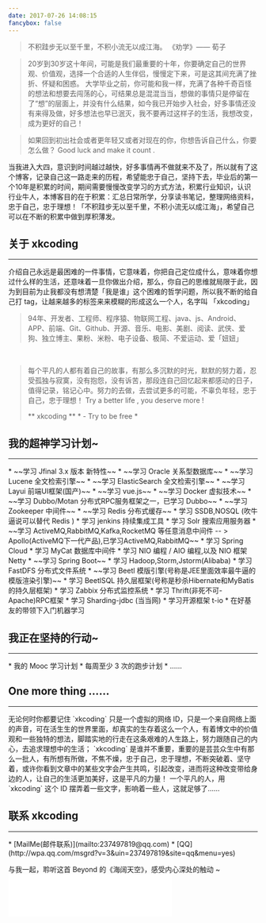 ```yaml
---
date: 2017-07-26 14:08:15
fancybox: false
---
```

<blockquote class="blockquote-center">不积跬步无以至千里，不积小流无以成江海。
《劝学》—— 荀子</blockquote>

> 20岁到30岁这十年间，可能是我们最重要的十年，你要确定自己的世界观、价值观，选择一个合适的人生伴侣，慢慢定下来，可是这其间充满了挫折、怀疑和困惑。
> 大学毕业之前，你可能和我一样，充满了各种千奇百怪的想法和想要去闯荡的心，可结果总是混混当当，想做的事情只是停留在了“想”的层面上，并没有什么结果，如今我已开始步入社会，好多事情还没有来得及做，好多想法也早已泯灭，我不要再过这样子的生活，我想改变，成为更好的自己！

> 如果回到初出社会或者更年轻又或者对现在的你，你想告诉自己什么，你要怎么做？ Good luck and make it count .

当我进入大四，意识到时间越过越快，好多事情再不做就来不及了，所以就有了这个博客，记录自己这一路走来的历程，希望能忠于自己，坚持下去，毕业后的第一个10年是积累的时间，期间需要慢慢改变学习的方式方法，积累行业知识，认识行业牛人，本博客目的在于积累：汇总日常所学，分享读书笔记，整理网络资料，忠于自己，忠于理想！「不积跬步无以至千里，不积小流无以成江海」，希望自己可以在不断的积累中做到厚积薄发。
## 关于 xkcoding
<hr>介绍自己永远是最困难的一件事情，它意味着，你把自己定位成什么，意味着你想过什么样的生活，还意味着一旦你做出介绍，那么，你自己的思维就局限于此，因为到目前为止我都没有想清楚「我是谁」这个困难的哲学问题，所以我不断的给自己打 tag，让越来越多的标签来来模糊的形成这么一个人，名字叫 「xkcoding」
<blockquote>94年、开发者、工程师、程序猿、物联网工程、java、js、Android、APP、前端、Git、Github、开源、音乐、电影、美剧、阅读、武侠、爱狗、独立博主、果粉、米粉、电子设备、极简、不爱运动、爱「妞妞」</blockquote><br><blockquote>每个平凡的人都有着自己的故事，有那么多沉默的时光，默默的努力着，忍受孤独与寂寞，没有抱怨，没有诉苦，那段连自己回忆起来都感动的日子，值得记录，铭记心中。努力的去做，去尝试更多的可能，不辜负年轻，忠于自己，忠于理想！
Try a better life , you deserve more !

** xkcoding ** * - Try to be free *</blockquote>

## 我的超神学习计划~
<hr>
* ~~学习 Jfinal 3.x 版本 新特性~~
* ~~学习 Oracle 关系型数据库~~
* ~~学习 Lucene 全文检索引擎~~
* ~~学习 ElasticSearch 全文检索引擎~~
* ~~学习 Layui 前端UI框架(国产)~~
* ~~学习 vue.js~~
* ~~学习 Docker 虚拟技术~~
* ~~学习 Dubbo/Motan 分布式RPC服务框架之一，已学习 Dubbo~~
* ~~学习 Zookeeper 中间件~~
* ~~学习 Redis 分布式缓存~~
* 学习 SSDB,NOSQL (吹牛逼说可以替代 Redis )
* 学习 jenkins 持续集成工具
* 学习 Solr 搜索应用服务器
* ~~学习 ActiveMQ,RabbitMQ,Kafka,RocketMQ 等任意消息中间件  -- > Apollo(ActiveMQ下一代产品),已学习ActiveMQ,RabbitMQ~~
* 学习 Spring Cloud
* 学习 MyCat 数据库中间件
* 学习 NIO 编程 / AIO 编程,以及 NIO 框架 Netty
* ~~学习 Spring Boot~~
* 学习 Hadoop,Storm,Jstorm(Alibaba)
* 学习 FastDFS 分布式文件系统
* ~~学习 Beetl 模版引擎(号称是JEE里面效率最牛逼的模版渲染引擎)~~
* 学习 BeetlSQL 持久层框架(号称是秒杀Hibernate和MyBatis的持久层框架)
* 学习 Zabbix 分布式监控系统
* 学习 Thrift(非死不可- Apache)RPC框架
* 学习 Sharding-jdbc (当当网)
* 学习开源框架 t-io
* 在好基友的带领下入门机器学习

## 我正在坚持的行动~
<hr>
* 我的 Mooc 学习计划
* 每周至少 3 次的跑步计划
* ......

## One more thing ……
<hr>
无论何时你都要记住 `xkcoding` 只是一个虚拟的网络 ID，只是一个来自网络上面的声音，可在活生生的世界里面，却真实的生存着这么一个人，有着博文中的价值观和一些独特的想法，脚踏实地的行走在这条艰难的人生路上，努力跟随自己的内心，去追求理想中的生活； `xkcoding` 是谁并不重要，重要的是芸芸众生中有那么一批人，有所想有所做，不焦不燥，忠于自己，忠于理想，不断突破着、坚守着，或许你看到文章中的某些文字会产生共鸣，引起改变，进而将这种改变带给身边的人，让自己的生活更加美好，这是平凡的力量！ 一个平凡的人，用 `xkcoding` 这个 ID 摆弄着一些文字，影响着一些人，这就足够了……

## 联系 xkcoding
<hr>
* [MailMe(邮件联系)](mailto:237497819@qq.com)
* [QQ](http://wpa.qq.com/msgrd?v=3&uin=237497819&site=qq&menu=yes)

与我一起，聆听这首 Beyond 的《海阔天空》，感受内心深处的触动 ~<iframe frameborder="no" border="0" marginwidth="0" marginheight="0" width=330 height=86 src="//music.163.com/outchain/player?type=2&id=347230&auto=0&height=66"></iframe>